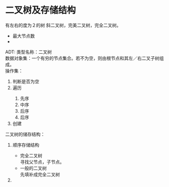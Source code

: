 # 二叉树及存储结构
有左右的度为２的树
斜二叉树，完美二叉树，完全二叉树。

<ul>
<li>最大节点数</li>
<li></li>
</ul>

ADT:
类型名称：二叉树  
数据对象集：一个有穷的节点集合。若不为空，则由根节点和其左／右二叉子树组成。  
操作集：  
<ol>
<li>判断是否为空</li>
<li>遍历</li>
<ol>
<li>先序</li>
<li>中序</li>
<li>后序</li>
<li>后序</li>
</ol>
<li>创建</li>
</ol>

二叉树的储存结构：
<ol>
<li>顺序存储结构</li>
<ul>
<li>完全二叉树</li>
寻找父节点，子节点。  
<li>一般的二叉树</li>
先填补成完全二叉树
</ul>




<li></li>

</ol>